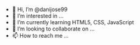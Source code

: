 - 👋 Hi, I’m @danijose99
- 👀 I’m interested in ...
- 🌱 I’m currently learning HTML5, CSS, JavaScript
- 💞️ I’m looking to collaborate on ...
- 📫 How to reach me ...

<!---
danijose99/danijose99 is a ✨ special ✨ repository because its `README.md` (this file) appears on your GitHub profile.
You can click the Preview link to take a look at your changes.
--->
